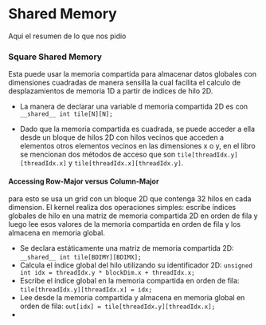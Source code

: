 ﻿# **Shared Memory**
Aqui el resumen de lo que nos pidio

### Square Shared Memory

Esta puede usar la memoria compartida para almacenar datos globales con dimensiones cuadradas de manera sensilla la cual facilita el calculo de desplazamientos de memoria 1D a partir de indices de hilo 2D.

- La manera de declarar una variable d memoria compartida 2D es con `__shared__ int tile[N][N];`

-  Dado que la memoria compartida es cuadrada, se puede acceder a ella desde un bloque de hilos 2D con hilos vecinos que acceden a elementos otros elementos vecinos en las dimensiones x o y, en el libro se mencionan dos métodos de acceso que son `tile[threadIdx.y][threadIdx.x]` y `tile[threadIdx.x][threadIdx.y]`.

#### Accessing Row-Major versus Column-Major

para esto se usa un grid con un bloque 2D que contenga 32 hilos en cada dimension. El kernel realiza dos operaciones simples: escribe índices globales de hilo en una matriz de memoria compartida 2D en orden de fila y luego lee esos valores de la memoria compartida en orden de fila y los almacena en memoria global.
- Se declara estáticamente una matriz de memoria compartida 2D: `__shared__ int tile[BDIMY][BDIMX];`
- Calcula el índice global del hilo utilizando su identificador 2D: `unsigned int idx = threadIdx.y * blockDim.x + threadIdx.x;`
- Escribe el índice global en la memoria compartida en orden de fila: `tile[threadIdx.y][threadIdx.x] = idx;`
- Lee desde la memoria compartida y almacena en memoria global en orden de fila: `out[idx] = tile[threadIdx.y][threadIdx.x];`
- 





